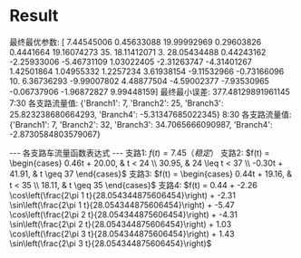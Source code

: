 # Result

最终最优参数: [ 7.44545006  0.45633088 19.99992969  0.29603826  0.4441664  19.16074273
 35.         18.11412071  3.         28.05434488  0.44243162 -2.25933006
 -5.46731109  1.03022405 -2.31263747 -4.31401267  1.42501864  1.04955332
  1.2257234   3.61938154 -9.11532966 -0.73166096 10.          6.36736293
 -9.99007802  4.48877504 -4.59002377 -7.93530965 -0.06737906 -1.96872827
  9.99448159]
最终最小误差: 377.48129891961145
7:30 各支路流量值: {'Branch1': 7, 'Branch2': 25, 'Branch3': 25.823238680664293, 'Branch4': -5.31347685022345}
8:30 各支路流量值: {'Branch1': 7, 'Branch2': 32, 'Branch3': 34.7065666090987, 'Branch4': -2.8730584803579067}

--- 各支路车流量函数表达式 ---
支路1: $f(t) = 7.45 （稳定）$
支路2: $f(t) = \begin{cases} 0.46t + 20.00, & t < 24 \\ 30.95, & 24 \leq t < 37 \\ -0.30t + 41.91, & t \geq 37 \end{cases}$
支路3: $f(t) = \begin{cases} 0.44t + 19.16, & t < 35 \\ 18.11, & t \geq 35 \end{cases}$
支路4: $f(t) = 0.44 + -2.26 \cos\left(\frac{2\pi 1 t}{28.054344875606454}\right) + -2.31 \sin\left(\frac{2\pi 1 t}{28.054344875606454}\right) + -5.47 \cos\left(\frac{2\pi 2 t}{28.054344875606454}\right) + -4.31 \sin\left(\frac{2\pi 2 t}{28.054344875606454}\right) + 1.03 \cos\left(\frac{2\pi 3 t}{28.054344875606454}\right) + 1.43 \sin\left(\frac{2\pi 3 t}{28.054344875606454}\right)$